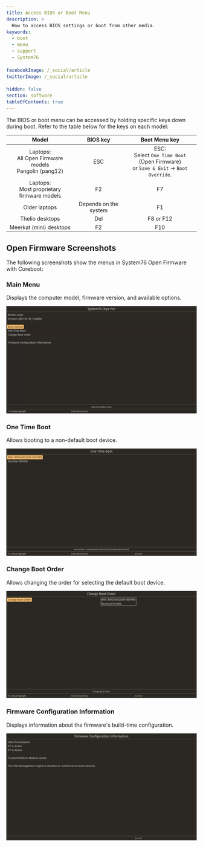 ```yaml
---
title: Access BIOS or Boot Menu
description: >
  How to access BIOS settings or boot from other media.
keywords:
  - boot
  - menu
  - support
  - System76

facebookImage: /_social/article
twitterImage: /_social/article

hidden: false
section: software
tableOfContents: true
---
```


The BIOS or boot menu can be accessed by holding specific keys down during boot. Refer to the table below for the keys on each model:

| Model                                                       | BIOS key | Boot Menu key                     |
|:-----------------------------------------------------------:|:--------:|:---------------------------------:|
| Laptops:<br/>All Open Firmware models<br/>Pangolin (pang12) | ESC      | ESC:<br/>Select `One Time Boot` (Open Firmware)<br/>or `Save & Exit` → `Boot Override`. |
| Laptops:<br/>Most proprietary firmware models               | F2       | F7                                |
| Older laptops                                               | Depends on the system | F1                   |
| Thelio desktops                                             | Del      | F8 or F12                         |
| Meerkat (mini) desktops                                     | F2       | F10                               |

## Open Firmware Screenshots

The following screenshots show the menus in System76 Open Firmware with Coreboot:

### Main Menu

Displays the computer model, firmware version, and available options.

![Main menu](/images/boot-menu/homepage.jpg)

### One Time Boot

Allows booting to a non-default boot device.

![One Time Boot](/images/boot-menu/one-time-boot.jpg)

### Change Boot Order

Allows changing the order for selecting the default boot device.

![Change Boot Order](/images/boot-menu/change-boot-order.jpg)

### Firmware Configuration Information

Displays information about the firmware's build-time configuration.

![Configuration info](/images/boot-menu/configuration-info.jpg)
